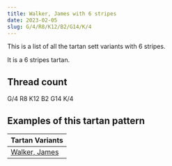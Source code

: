 ```yaml
---
title: Walker, James with 6 stripes
date: 2023-02-05
slug: G/4/R8/K12/B2/G14/K/4
---
```

This is a list of all the tartan sett variants with 6 stripes.

It is a 6 stripes tartan.


## Thread count
G/4 R8 K12 B2 G14 K/4

## Examples of this tartan pattern

| Tartan Variants |
|---------------|
| [Walker, James](/variants/g/4/r8/k12/b2/g14/k/4-b5480b0-g008000-k000000-rc00000)||
